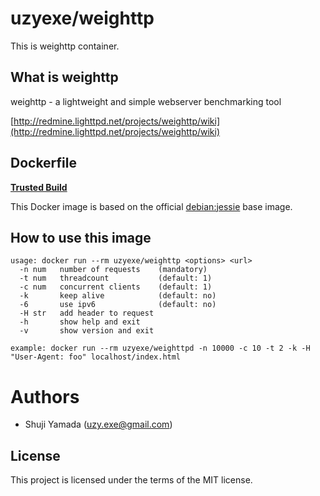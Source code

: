# uzyexe/weighttp

This is weighttp container.

## What is weighttp

weighttp - a lightweight and simple webserver benchmarking tool

[http://redmine.lighttpd.net/projects/weighttp/wiki](http://redmine.lighttpd.net/projects/weighttp/wiki)

## Dockerfile

[**Trusted Build**](https://registry.hub.docker.com/u/uzyexe/weighttp/)

This Docker image is based on the official [debian:jessie](https://hub.docker.com/_/debian/) base image.

## How to use this image

```
usage: docker run --rm uzyexe/weighttp <options> <url>
  -n num   number of requests    (mandatory)
  -t num   threadcount           (default: 1)
  -c num   concurrent clients    (default: 1)
  -k       keep alive            (default: no)
  -6       use ipv6              (default: no)
  -H str   add header to request
  -h       show help and exit
  -v       show version and exit

example: docker run --rm uzyexe/weighttpd -n 10000 -c 10 -t 2 -k -H "User-Agent: foo" localhost/index.html
```

# Authors

* Shuji Yamada (<uzy.exe@gmail.com>)

## License

This project is licensed under the terms of the MIT license.
